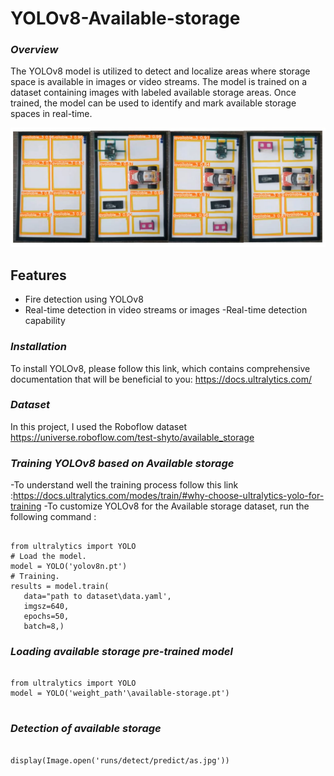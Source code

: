 # YOLOv8-Available-storage

### *Overview*
The YOLOv8 model is utilized to detect and localize areas where storage space is available in images or video streams.
The model is trained on a dataset containing images with labeled available storage areas. Once trained, 
the model can be used to identify and mark available storage spaces in real-time.

![alt text]( https://github.com/pahaht/YOLOv8-Available-storage/blob/main/images/AS.JPG)   


 ## Features 
- Fire detection using YOLOv8
- Real-time detection in video streams or images
-Real-time detection capability

### *Installation*
To install YOLOv8, please follow this link, which contains comprehensive 
documentation that will be beneficial to you: https://docs.ultralytics.com/

### *Dataset*
In this project, I used the Roboflow dataset https://universe.roboflow.com/test-shyto/available_storage

### *Training YOLOv8 based on Available storage*
-To understand well the training process follow this link :https://docs.ultralytics.com/modes/train/#why-choose-ultralytics-yolo-for-training
-To customize YOLOv8 for the Available storage dataset, run the following command : 

<pre><code>
from ultralytics import YOLO 
# Load the model.
model = YOLO('yolov8n.pt') 
# Training.
results = model.train(
   data="path to dataset\data.yaml',    
   imgsz=640,
   epochs=50,
   batch=8,)
</code></pre>

### *Loading available storage pre-trained model*  

<pre><code>
from ultralytics import YOLO
model = YOLO('weight_path'\available-storage.pt')
 </code></pre>

### *Detection of available storage*  

<pre><code>
display(Image.open('runs/detect/predict/as.jpg'))
  </code></pre>


